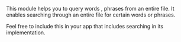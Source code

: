 This module helps you to query words , phrases from an entire file. It enables searching through an entire file for certain words or phrases. 

Feel free to include this in your app that includes searching in its implementation.
